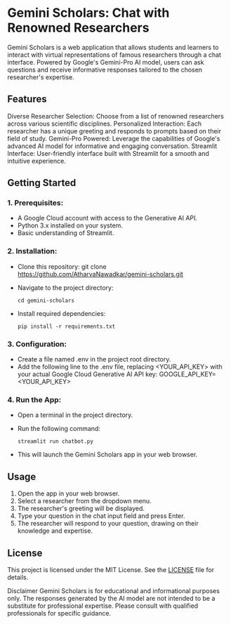 # Gemini Scholars: Chat with Renowned Researchers

Gemini Scholars is a web application that allows students and learners to interact with virtual representations of famous researchers through a chat interface. Powered by Google's Gemini-Pro AI model, users can ask questions and receive informative responses tailored to the chosen researcher's expertise.

## Features
Diverse Researcher Selection: Choose from a list of renowned researchers across various scientific disciplines.
Personalized Interaction: Each researcher has a unique greeting and responds to prompts based on their field of study.
Gemini-Pro Powered: Leverage the capabilities of Google's advanced AI model for informative and engaging conversation.
Streamlit Interface: User-friendly interface built with Streamlit for a smooth and intuitive experience.


## Getting Started

### 1. Prerequisites:
* A Google Cloud account with access to the Generative AI API.
* Python 3.x installed on your system.
* Basic understanding of Streamlit.


### 2. Installation:
* Clone this repository: git clone https://github.com/AtharvaNawadkar/gemini-scholars.git
* Navigate to the project directory:
  ```
  cd gemini-scholars
  ```
* Install required dependencies:
  
  ```
  pip install -r requirements.txt
  ```

### 3. Configuration:
* Create a file named .env in the project root directory.
* Add the following line to the .env file, replacing <YOUR_API_KEY> with your actual Google Cloud Generative AI API key: GOOGLE_API_KEY=<YOUR_API_KEY>

### 4. Run the App:
* Open a terminal in the project directory.
* Run the following command:
  
  ```
  streamlit run chatbot.py
  ```
* This will launch the Gemini Scholars app in your web browser.

## Usage
1. Open the app in your web browser.
2. Select a researcher from the dropdown menu.
3. The researcher's greeting will be displayed.
4. Type your question in the chat input field and press Enter.
5. The researcher will respond to your question, drawing on their knowledge and expertise.

## License
This project is licensed under the MIT License. See the [LICENSE](LICENSE) file for details.

Disclaimer
Gemini Scholars is for educational and informational purposes only. The responses generated by the AI model are not intended to be a substitute for professional expertise. Please consult with qualified professionals for specific guidance.
